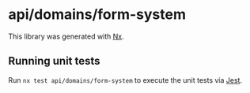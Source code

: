 # api/domains/form-system

This library was generated with [Nx](https://nx.dev).

## Running unit tests

Run `nx test api/domains/form-system` to execute the unit tests via [Jest](https://jestjs.io).
